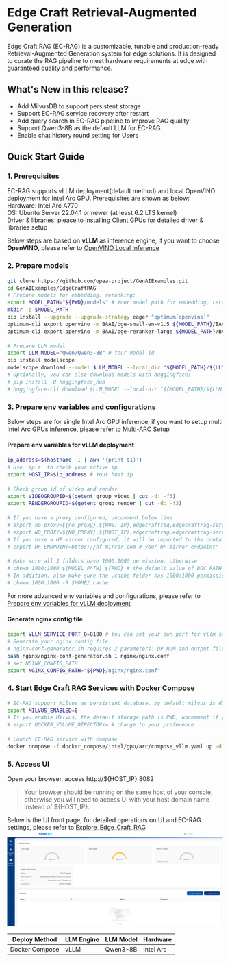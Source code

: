 # Edge Craft Retrieval-Augmented Generation

Edge Craft RAG (EC-RAG) is a customizable, tunable and production-ready
Retrieval-Augmented Generation system for edge solutions. It is designed to
curate the RAG pipeline to meet hardware requirements at edge with guaranteed
quality and performance.

## What's New in this release?

- Add MilvusDB to support persistent storage
- Support EC-RAG service recovery after restart
- Add query search in EC-RAG pipeline to improve RAG quality
- Support Qwen3-8B as the default LLM for EC-RAG
- Enable chat history round setting for Users

## Quick Start Guide

### 1. Prerequisites

EC-RAG supports vLLM deployment(default method) and local OpenVINO deployment for Intel Arc GPU. Prerequisites are shown as below:  
Hardware: Intel Arc A770  
OS: Ubuntu Server 22.04.1 or newer (at least 6.2 LTS kernel)  
Driver & libraries: please to [Installing Client GPUs](https://dgpu-docs.intel.com/driver/client/overview.html) for detailed driver & libraries setup

Below steps are based on **vLLM** as inference engine, if you want to choose **OpenVINO**, please refer to [OpenVINO Local Inference](docs/Advanced_Setup.md#openvino-local-inference)

### 2. Prepare models

```bash
git clone https://github.com/opea-project/GenAIExamples.git
cd GenAIExamples/EdgeCraftRAG
# Prepare models for embedding, reranking:
export MODEL_PATH="${PWD}/models" # Your model path for embedding, reranking and LLM models
mkdir -p $MODEL_PATH
pip install --upgrade --upgrade-strategy eager "optimum[openvino]"
optimum-cli export openvino -m BAAI/bge-small-en-v1.5 ${MODEL_PATH}/BAAI/bge-small-en-v1.5 --task sentence-similarity
optimum-cli export openvino -m BAAI/bge-reranker-large ${MODEL_PATH}/BAAI/bge-reranker-large --task text-classification

# Prepare LLM model
export LLM_MODEL="Qwen/Qwen3-8B" # Your model id
pip install modelscope
modelscope download --model $LLM_MODEL --local_dir "${MODEL_PATH}/${LLM_MODEL}"
# Optionally, you can also download models with huggingface:
# pip install -U huggingface_hub
# huggingface-cli download $LLM_MODEL --local-dir "${MODEL_PATH}/${LLM_MODEL}"
```

### 3. Prepare env variables and configurations

Below steps are for single Intel Arc GPU inference, if you want to setup multi Intel Arc GPUs inference, please refer to [Multi-ARC Setup](docs/Advanced_Setup.md#multi-arc-setup)

#### Prepare env variables for vLLM deployment

```bash
ip_address=$(hostname -I | awk '{print $1}')
# Use `ip a` to check your active ip
export HOST_IP=$ip_address # Your host ip

# Check group id of video and render
export VIDEOGROUPID=$(getent group video | cut -d: -f3)
export RENDERGROUPID=$(getent group render | cut -d: -f3)

# If you have a proxy configured, uncomment below line
# export no_proxy=${no_proxy},${HOST_IP},edgecraftrag,edgecraftrag-server
# export NO_PROXY=${NO_PROXY},${HOST_IP},edgecraftrag,edgecraftrag-server
# If you have a HF mirror configured, it will be imported to the container
# export HF_ENDPOINT=https://hf-mirror.com # your HF mirror endpoint"

# Make sure all 3 folders have 1000:1000 permission, otherwise
# chown 1000:1000 ${MODEL_PATH} ${PWD} # the default value of DOC_PATH and TMPFILE_PATH is PWD ,so here we give permission to ${PWD}
# In addition, also make sure the .cache folder has 1000:1000 permission, otherwise
# chown 1000:1000 -R $HOME/.cache
```

For more advanced env variables and configurations, please refer to [Prepare env variables for vLLM deployment](docs/Advanced_Setup.md#prepare-env-variables-for-vllm-deployment)

#### Generate nginx config file

```bash
export VLLM_SERVICE_PORT_0=8100 # You can set your own port for vllm service
# Generate your nginx config file
# nginx-conf-generator.sh requires 2 parameters: DP_NUM and output filepath
bash nginx/nginx-conf-generator.sh 1 nginx/nginx.conf
# set NGINX_CONFIG_PATH
export NGINX_CONFIG_PATH="${PWD}/nginx/nginx.conf"
```

### 4. Start Edge Craft RAG Services with Docker Compose

```bash
# EC-RAG support Milvus as persistent database, by default milvus is disabled, you can choose to set MILVUS_ENABLED=1 to enable it
export MILVUS_ENABLED=0
# If you enable Milvus, the default storage path is PWD, uncomment if you want to change:
# export DOCKER_VOLUME_DIRECTORY= # change to your preference

# Launch EC-RAG service with compose
docker compose -f docker_compose/intel/gpu/arc/compose_vllm.yaml up -d
```

### 5. Access UI

Open your browser, access http://${HOST_IP}:8082

> Your browser should be running on the same host of your console, otherwise you will need to access UI with your host domain name instead of ${HOST_IP}.

Below is the UI front page, for detailed operations on UI and EC-RAG settings, please refer to [Explore_Edge_Craft_RAG](docs/Explore_Edge_Craft_RAG.md)
![front_page](assets/img/front_page.png)

| **Deploy Method** | **LLM Engine** | **LLM Model** | **Hardware** |
| ----------------- | -------------- | ------------- | ------------ |
| Docker Compose    | vLLM           | Qwen3-8B      | Intel Arc    |
